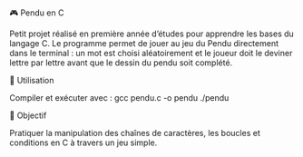 🎮 Pendu en C

Petit projet réalisé en première année d’études pour apprendre les bases du langage C.
Le programme permet de jouer au jeu du Pendu directement dans le terminal : un mot est choisi aléatoirement et le joueur doit le deviner lettre par lettre avant que le dessin du pendu soit complété.

🚀 Utilisation

Compiler et exécuter avec :
gcc pendu.c -o pendu
./pendu

🎯 Objectif

Pratiquer la manipulation des chaînes de caractères, les boucles et conditions en C à travers un jeu simple.
